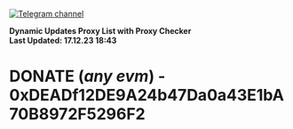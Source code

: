 [![Telegram channel](https://img.shields.io/endpoint?url=https://runkit.io/damiankrawczyk/telegram-badge/branches/master?url=https://t.me/n4z4v0d)](https://t.me/n4z4v0d) 

**Dynamic Updates Proxy List with Proxy Checker**  
**Last Updated: 17.12.23 18:43**

# DONATE (_any evm_) - 0xDEADf12DE9A24b47Da0a43E1bA70B8972F5296F2
